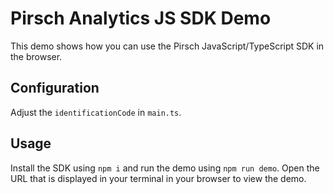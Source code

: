 # Pirsch Analytics JS SDK Demo

This demo shows how you can use the Pirsch JavaScript/TypeScript SDK in the browser.

## Configuration

Adjust the `identificationCode` in `main.ts`.

## Usage

Install the SDK using `npm i` and run the demo using `npm run demo`. Open the URL that is displayed in your terminal in your browser to view the demo.
